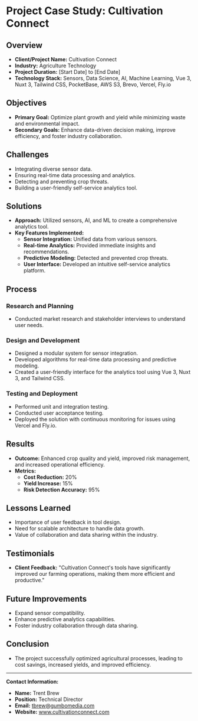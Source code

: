 # Project Case Study: Cultivation Connect

## Overview

- **Client/Project Name:** Cultivation Connect
- **Industry:** Agriculture Technology
- **Project Duration:** [Start Date] to [End Date]
- **Technology Stack:** Sensors, Data Science, AI, Machine Learning, Vue 3, Nuxt 3, Tailwind CSS, PocketBase, AWS S3, Brevo, Vercel, Fly.io

## Objectives

- **Primary Goal:** Optimize plant growth and yield while minimizing waste and environmental impact.
- **Secondary Goals:** Enhance data-driven decision making, improve efficiency, and foster industry collaboration.

## Challenges

- Integrating diverse sensor data.
- Ensuring real-time data processing and analytics.
- Detecting and preventing crop threats.
- Building a user-friendly self-service analytics tool.

## Solutions

- **Approach:** Utilized sensors, AI, and ML to create a comprehensive analytics tool.
- **Key Features Implemented:**
  - **Sensor Integration:** Unified data from various sensors.
  - **Real-time Analytics:** Provided immediate insights and recommendations.
  - **Predictive Modeling:** Detected and prevented crop threats.
  - **User Interface:** Developed an intuitive self-service analytics platform.

## Process

### Research and Planning

- Conducted market research and stakeholder interviews to understand user needs.

### Design and Development

- Designed a modular system for sensor integration.
- Developed algorithms for real-time data processing and predictive modeling.
- Created a user-friendly interface for the analytics tool using Vue 3, Nuxt 3, and Tailwind CSS.

### Testing and Deployment

- Performed unit and integration testing.
- Conducted user acceptance testing.
- Deployed the solution with continuous monitoring for issues using Vercel and Fly.io.

## Results

- **Outcome:** Enhanced crop quality and yield, improved risk management, and increased operational efficiency.
- **Metrics:**
  - **Cost Reduction:** 20%
  - **Yield Increase:** 15%
  - **Risk Detection Accuracy:** 95%

## Lessons Learned

- Importance of user feedback in tool design.
- Need for scalable architecture to handle data growth.
- Value of collaboration and data sharing within the industry.

## Testimonials

- **Client Feedback:** "Cultivation Connect's tools have significantly improved our farming operations, making them more efficient and productive."

## Future Improvements

- Expand sensor compatibility.
- Enhance predictive analytics capabilities.
- Foster industry collaboration through data sharing.

## Conclusion

- The project successfully optimized agricultural processes, leading to cost savings, increased yields, and improved efficiency.

---

**Contact Information:**

- **Name:** Trent Brew
- **Position:** Technical Director
- **Email:** tbrew@gumbomedia.com
- **Website:** www.cultivationconnect.com
